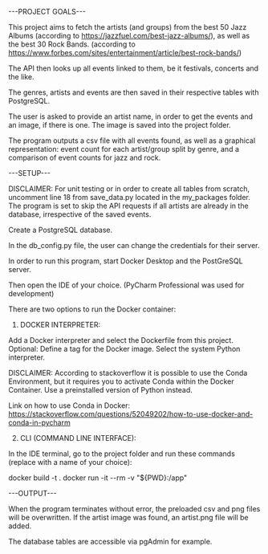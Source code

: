 ---PROJECT GOALS---

This project aims to fetch the artists (and groups) from the best 50 Jazz Albums
(according to https://jazzfuel.com/best-jazz-albums/),
as well as the best 30 Rock Bands.
(according to https://www.forbes.com/sites/entertainment/article/best-rock-bands/)

The API then looks up all events linked to them, be it festivals, concerts and the like.

The genres, artists and events are then saved in their respective tables with PostgreSQL.

The user is asked to provide an artist name, in order to get the events and an image, if there is one.
The image is saved into the project folder.

The program outputs a csv file with all events found, as well as a graphical representation:
event count for each artist/group split by genre, and a comparison of event counts for jazz and rock.

---SETUP---

DISCLAIMER: For unit testing or in order to create all tables from scratch,
uncomment line 18 from save_data.py located in the my_packages folder.
The program is set to skip the API requests if all artists are already in the database,
irrespective of the saved events.

Create a PostgreSQL database.

In the db_config.py file, the user can change the credentials for their server.

In order to run this program, start Docker Desktop and the PostGreSQL server.

Then open the IDE of your choice. (PyCharm Professional was used for development)

There are two options to run the Docker container:

1. DOCKER INTERPRETER:

Add a Docker interpreter and select the Dockerfile from this project.
Optional: Define a tag for the Docker image.
Select the system Python interpreter.

DISCLAIMER: According to stackoverflow it is possible to use the Conda Environment,
but it requires you to activate Conda within the Docker Container.
Use a preinstalled version of Python instead.

Link on how to use Conda in Docker: https://stackoverflow.com/questions/52049202/how-to-use-docker-and-conda-in-pycharm

2. CLI (COMMAND LINE INTERFACE):

In the IDE terminal, go to the project folder and run these commands
(replace <imagename> with a name of your choice):

docker build -t <imagename> .
docker run -it --rm -v "${PWD}:/app" <imagename>

---OUTPUT---

When the program terminates without error, the preloaded csv and png files will be overwritten.
If the artist image was found, an artist.png file will be added.

The database tables are accessible via pgAdmin for example.